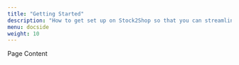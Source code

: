 ```yaml
---
title: "Getting Started"
description: "How to get set up on Stock2Shop so that you can streamline your workflow."
menu: docside
weight: 10
---
```

Page Content